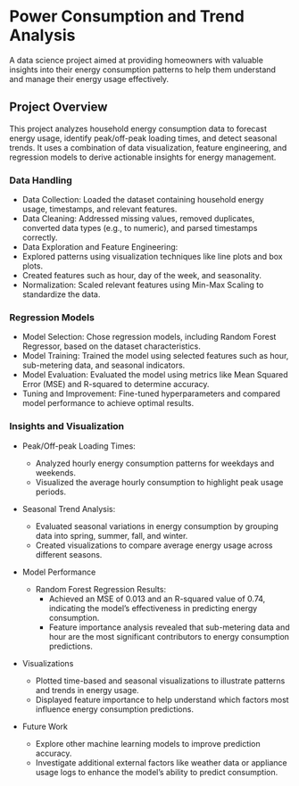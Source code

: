 # Power Consumption and Trend Analysis
A data science project aimed at providing homeowners with valuable insights into their energy consumption patterns to help them understand and manage their energy usage effectively.

## Project Overview
This project analyzes household energy consumption data to forecast energy usage, identify peak/off-peak loading times, and detect seasonal trends. It uses a combination of data visualization, feature engineering, and regression models to derive actionable insights for energy management.

### Data Handling
* Data Collection: Loaded the dataset containing household energy usage, timestamps, and relevant features.
* Data Cleaning: Addressed missing values, removed duplicates, converted data types (e.g., to numeric), and parsed timestamps correctly.
* Data Exploration and Feature Engineering:
* Explored patterns using visualization techniques like line plots and box plots.
* Created features such as hour, day of the week, and seasonality.
* Normalization: Scaled relevant features using Min-Max Scaling to standardize the data.

### Regression Models
* Model Selection: Chose regression models, including Random Forest Regressor, based on the dataset characteristics.
* Model Training: Trained the model using selected features such as hour, sub-metering data, and seasonal indicators.
* Model Evaluation: Evaluated the model using metrics like Mean Squared Error (MSE) and R-squared to determine accuracy.
* Tuning and Improvement: Fine-tuned hyperparameters and compared model performance to achieve optimal results.

### Insights and Visualization
* Peak/Off-peak Loading Times:
  - Analyzed hourly energy consumption patterns for weekdays and weekends.
  - Visualized the average hourly consumption to highlight peak usage periods.

* Seasonal Trend Analysis:
  - Evaluated seasonal variations in energy consumption by grouping data into spring, summer, fall, and winter.
  - Created visualizations to compare average energy usage across different seasons.

* Model Performance
  - Random Forest Regression Results:
    - Achieved an MSE of 0.013 and an R-squared value of 0.74, indicating the model’s effectiveness in predicting energy consumption.
    - Feature importance analysis revealed that sub-metering data and hour are the most significant contributors to energy consumption predictions.

* Visualizations
  - Plotted time-based and seasonal visualizations to illustrate patterns and trends in energy usage.
  - Displayed feature importance to help understand which factors most influence energy consumption predictions.

* Future Work
  - Explore other machine learning models to improve prediction accuracy.
  - Investigate additional external factors like weather data or appliance usage logs to enhance the model’s ability to predict consumption.
